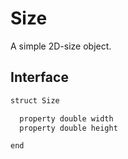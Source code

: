 # Size

A simple 2D-size object.

## Interface

```javascript
struct Size

  property double width
  property double height

end
```
